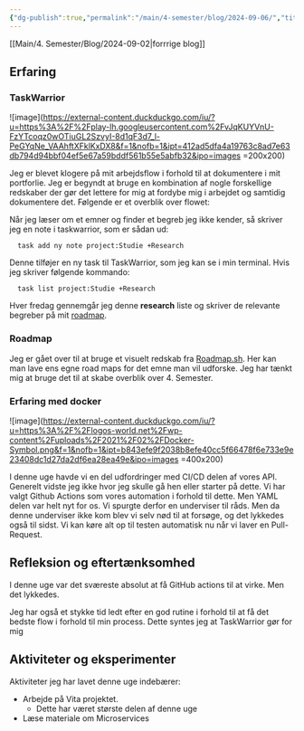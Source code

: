 ```yaml
---
{"dg-publish":true,"permalink":"/main/4-semester/blog/2024-09-06/","title":"Fre. d. 06. Sep","created":"2024-09-06T08:41:05.711+02:00"}
---
```



[[Main/4. Semester/Blog/2024-09-02\|forrrige blog]]

## Erfaring

### TaskWarrior

![image](<https://external-content.duckduckgo.com/iu/?u=https%3A%2F%2Fplay-lh.googleusercontent.com%2FvJqKUYVnU-FzYTcoqz0wOTiuGL2SzvyI-8d1qF3d7_l-PeGYqNe_VAAhftXFklKxDX8&f=1&nofb=1&ipt=412ad5dfa4a19763c8ad7e63db794d94bbf04ef5e67a59bddf561b55e5abfb32&ipo=images> =200x200)

Jeg er blevet klogere på mit arbejdsflow i forhold til at dokumentere i mit
portforlie.
Jeg er begyndt at bruge en kombination af nogle forskellige redskaber der gør
det lettere for mig at fordybe mig i arbejdet og samtidig dokumentere det.
Følgende er et overblik over flowet:

Når jeg læser om et emner og finder et begreb jeg ikke kender, så skriver jeg en
note i taskwarrior, som er sådan ud:

```shell
  task add ny note project:Studie +Research
```

Denne tilføjer en ny task til TaskWarrior, som jeg kan se i min terminal. Hvis
jeg skriver følgende kommando:

```shell
  task list project:Studie +Research
```

Hver fredag gennemgår jeg denne **research** liste og skriver de relevante
begreber på mit [roadmap](https://roadmap.sh/r/4-semester).

### Roadmap

Jeg er gået over til at bruge et visuelt redskab fra
[Roadmap.sh](https://roadmap.sh/). Her kan man lave ens egne road maps for det
emne man vil udforske.
Jeg har tænkt mig at bruge det til at skabe overblik over 4. Semester.

### Erfaring med docker

![image](<https://external-content.duckduckgo.com/iu/?u=https%3A%2F%2Flogos-world.net%2Fwp-content%2Fuploads%2F2021%2F02%2FDocker-Symbol.png&f=1&nofb=1&ipt=b843efe9f2038b8efe40cc5f66478f6e733e9e23408dc1d27da2df6ea28ea49e&ipo=images> =400x200)

I denne uge havde vi en del udfordringer med CI/CD delen af vores API. Generelt
vidste jeg ikke hvor jeg skulle gå hen eller starter på dette. Vi har valgt
Github Actions som vores automation i forhold til dette. Men YAML delen var helt
nyt for os.
Vi spurgte derfor en underviser til råds. Men da denne underviser ikke kom blev
vi selv nød til at forsøge, og det lykkedes også til sidst. Vi kan køre alt op
til testen automatisk nu når vi laver en Pull-Request.

## Refleksion og eftertænksomhed

I denne uge var det sværeste absolut at få GitHub actions til at virke. Men det
lykkedes.

Jeg har også et stykke tid ledt efter en god rutine i forhold til at få det
bedste flow i forhold til min process. Dette syntes jeg at TaskWarrior gør for
mig

## Aktiviteter og eksperimenter

Aktiviteter jeg har lavet denne uge indebærer:

- Arbejde på Vita projektet.
  - Dette har været største delen af denne uge
- Læse materiale om Microservices
